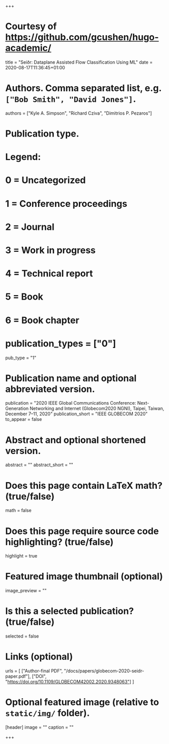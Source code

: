 +++

# Courtesy of https://github.com/gcushen/hugo-academic/

title = "Seiðr: Dataplane Assisted Flow Classification Using ML"
date = 2020-08-17T11:36:45+01:00

# Authors. Comma separated list, e.g. `["Bob Smith", "David Jones"]`.
authors = ["Kyle A. Simpson", "Richard Cziva", "Dimitrios P. Pezaros"]

# Publication type.
# Legend:
# 0 = Uncategorized
# 1 = Conference proceedings
# 2 = Journal
# 3 = Work in progress
# 4 = Technical report
# 5 = Book
# 6 = Book chapter
# publication_types = ["0"]
pub_type = "1"

# Publication name and optional abbreviated version.
publication = "2020 IEEE Global Communications Conference: Next-Generation Networking and Internet (Globecom2020 NGNI), Taipei, Taiwan, December 7–11, 2020"
publication_short = "IEEE GLOBECOM 2020"
to_appear = false

# Abstract and optional shortened version.
abstract = ""
abstract_short = ""

# Does this page contain LaTeX math? (true/false)
math = false

# Does this page require source code highlighting? (true/false)
highlight = true

# Featured image thumbnail (optional)
image_preview = ""

# Is this a selected publication? (true/false)
selected = false

# Links (optional)
urls = [
	["Author-final PDF", "/docs/papers/globecom-2020-seidr-paper.pdf"],
	["DOI", "https://doi.org/10.1109/GLOBECOM42002.2020.9348063"]
]

# Optional featured image (relative to `static/img/` folder).
[header]
image = ""
caption = ""

+++
